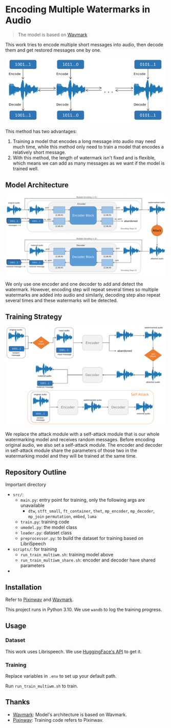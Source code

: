 # Encoding Multiple Watermarks in Audio
> The model is based on [Wavmark](https://github.com/wavmark/wavmark)

This work tries to encode multiple short messages into audio, then decode them and get restored messages one by one.


![img.png](.assets/multiple/workflow.png)


This method has two advantages:
1. Training a model that encodes a long message into audio may need much time, while this method only need to train a 
model that encodes a relatively short message.
2. With this method, the length of watermark isn't fixed and is flexible, which means we can add as many messages as 
we want if the model is trained well.




## Model Architecture
![img.png](.assets/multiple/architecture.png)

We only use one encoder and one decoder to add and detect the watermark. However, encoding step will 
repeat several times so multiple watermarks are added into audio and similarly, decoding step also repeat several times
and these watermarks will be detected.

## Training Strategy
![img.png](.assets/multiple/trainingstratagy.png)

We replace the attack module with a self-attack module that is our whole watermarking model and receives random 
messages. Before encoding original audio, we also set a self-attack module. The encoder and decoder in self-attack module
share the parameters of those two in the watermarking model and they will be trained at the same time. 

## Repository Outline
Important directory

- `src/`:
  - `main.py`: entry point for training, only the following args are unavailable
    - `dtw`, `stft_small`, `ft_container`, `thet`, `mp_encoder`, `mp_decoder`, `mp_join`
        `permutation`, `embed`, `luma`
  - `train.py`: training code
  - `umodel.py`: the model class
  - `loader.py`: dataset class
  - `preprocessor.py`: to build the dataset for training based on LibriSpeech
- `scripts/`: for training
  - `run_train_multiwm.sh`: training model above
  - `run_train_multiwm_share.sh`: encoder and decoder have shared parameters
- 
## Installation
Refer to [Pixinwav](https://github.com/migamic/PixInWav2) and [Wavmark](https://github.com/wavmark/wavmark).

This project runs in Python 3.10. We use `wandb` to log the training progress. 

## Usage
### Dataset
This work uses Librispeech. We use [HuggingFace's API](https://huggingface.co/datasets/hf-internal-testing/librispeech_asr_demo) to get it.

### Training
Replace variables in `.env` to set up your default path.

Run `run_train_multiwm.sh` to train.

## Thanks
- [Wavmark](https://github.com/wavmark/wavmark): Model's architecture is based on Wavmark.
- [Pixinwav](https://github.com/migamic/PixInWav2): Training code refers to Pixinwav.